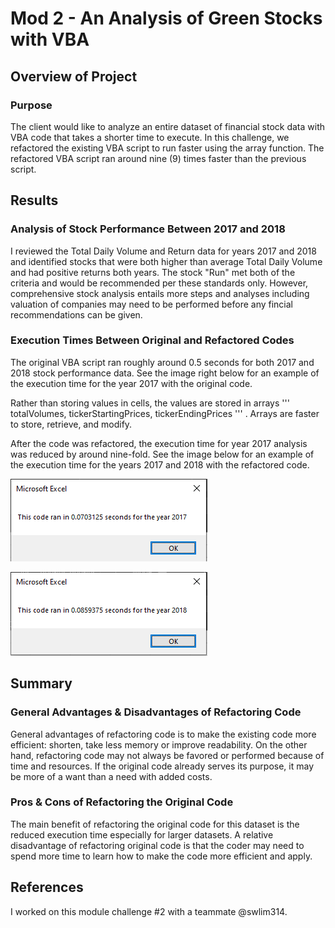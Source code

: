 # Mod 2 - An Analysis of Green Stocks with VBA

## Overview of Project

### Purpose
  
The client would like to analyze an entire dataset of financial stock data with VBA code that takes a shorter time to execute. In this challenge, we refactored the existing VBA script to run faster using the array function. The refactored VBA script ran around nine (9) times faster than the previous script.
  
## Results
  
### Analysis of Stock Performance Between 2017 and 2018
  
I reviewed the Total Daily Volume and Return data for years 2017 and 2018 and identified stocks that were both higher than average Total Daily Volume and had positive returns both years. The stock "Run" met both of the criteria and would be recommended per these standards only. However, comprehensive stock analysis entails more steps and analyses including valuation of companies may need to be performed before any fincial recommendations can be given.
  
### Execution Times Between Original and Refactored Codes
  
The original VBA script ran roughly around 0.5 seconds for both 2017 and 2018 stock performance data. See the image right below for an example of the execution time for the year 2017 with the original code.
  
<p align="center">
  <src="https://github.com/chkCreate/stock-analysis/blob/a2213f63a02074ba7ccba883c664d54df4ad716f/Resources/Original%20_Code_2017.PNG">
</p>
  
Rather than storing values in cells, the values are stored in arrays ''' totalVolumes, tickerStartingPrices, tickerEndingPrices ''' . Arrays are faster to store, retrieve, and modify. 
  
After the code was refactored, the execution time for year 2017 analysis was reduced by around nine-fold. See the image below for an example of the execution time for the years 2017 and 2018 with the refactored code.
  
![alt text](https://github.com/chkCreate/stock-analysis/blob/a2213f63a02074ba7ccba883c664d54df4ad716f/Resources/VBA_Challenge_2017.PNG)
  
![alt text](https://github.com/chkCreate/stock-analysis/blob/a2213f63a02074ba7ccba883c664d54df4ad716f/Resources/VBA_Challenge_2018.PNG)
  
## Summary
  
### General Advantages & Disadvantages of Refactoring Code
  
General advantages of refactoring code is to make the existing code more efficient: shorten, take less memory or improve readability. On the other hand, refactoring code may not always be favored or performed because of time and resources. If the original code already serves its purpose, it may be more of a want than a need with added costs.
  
### Pros & Cons of Refactoring the Original Code
  
The main benefit of refactoring the original code for this dataset is the reduced execution time especially for larger datasets. A relative disadvantage of refactoring original code is that the coder may need to spend more time to learn how to make the code more efficient and apply. 
  
## References
  
I worked on this module challenge #2 with a teammate @swlim314.
  

